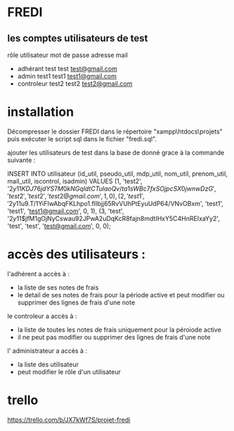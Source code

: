 # FREDI


## les comptes utilisateurs de test

  
  rôle  utilisateur     mot de passe    adresse mail
  - adhérant  test            test            test@gmail.com
  - admin     test1           test1           test1@gmail.com
  - controleur    test2           test2           test2@gmail.com

# installation 
Décompresser le dossier FREDI dans le répertoire "xampp\htdocs\projets" puis exécuter le script sql dans le fichier "fredi.sql".

ajouter les utilisateurs de test dans la base de donné grace à la commande suivante :

INSERT INTO utilisateur (id_util, pseudo_util, mdp_util, nom_util, prenom_util, mail_util, iscontrol, isadmin)
VALUES
(1, 'test2', '$2y$11$KDJ76jdYS7M0kNGqldtCTulaoQv/ta1sWBc7fxSOjpcSX0jwnwDzG', 'test2', 'test2', 'test2@gmail.com', 1, 0),
(2, 'test1', '$2y$11$u9.T/1YiFIwAbqFKLhpo1.fIIbjj65RvVUhPtEyuUdP64/VNvOBxm', 'test1', 'test1', 'test1@gmail.com', 0, 1),
(3, 'test', '$2y$11$jfM1gOjNyCswau92JPwA2uDqKcR8fajn8mdtIHxY5C4HnREIxaYy2', 'test', 'test', 'test@gmail.com', 0, 0);

# accès des utilisateurs :
l'adhérent a accès à :
- la liste de ses notes de frais 
- le detail de ses notes de frais pour la période active et peut modifier ou supprimer des lignes de frais d'une note

le controleur a accès à :
- la liste de toutes les notes de frais uniquement pour la péroiode active
- il ne peut pas modifier ou supprimer des lignes de frais d'une note

l' administrateur a accès à :
- la liste des utilisateur 
- peut modifier le rôle d'un utilisateur

# trello
https://trello.com/b/JX7kWf7S/projet-fredi